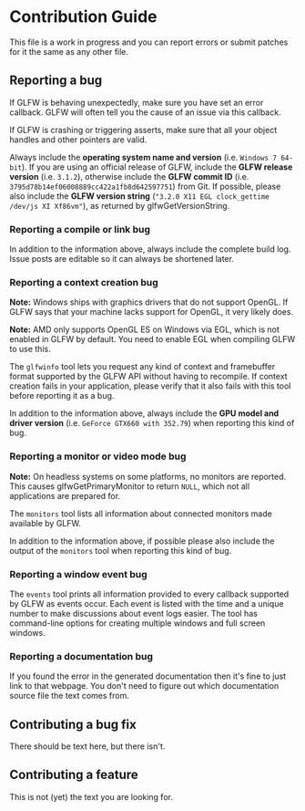 # Contribution Guide

This file is a work in progress and you can report errors or submit patches for
it the same as any other file.


## Reporting a bug

If GLFW is behaving unexpectedly, make sure you have set an error callback.
GLFW will often tell you the cause of an issue via this callback.

If GLFW is crashing or triggering asserts, make sure that all your object
handles and other pointers are valid.

Always include the __operating system name and version__ (i.e. `Windows
7 64-bit`).  If you are using an official release of GLFW, include the __GLFW
release version__ (i.e. `3.1.2`), otherwise include the __GLFW commit ID__ (i.e.
`3795d78b14ef06008889cc422a1fb8d642597751`) from Git.  If possible, please also
include the __GLFW version string__ (`"3.2.0 X11 EGL clock_gettime /dev/js XI
Xf86vm"`), as returned by glfwGetVersionString.


### Reporting a compile or link bug

In addition to the information above, always include the complete build log.
Issue posts are editable so it can always be shortened later.


### Reporting a context creation bug

__Note:__ Windows ships with graphics drivers that do not support OpenGL.  If
GLFW says that your machine lacks support for OpenGL, it very likely does.

__Note:__ AMD only supports OpenGL ES on Windows via EGL, which is not enabled
in GLFW by default.  You need to enable EGL when compiling GLFW to use this.

The `glfwinfo` tool lets you request any kind of context and framebuffer format
supported by the GLFW API without having to recompile.  If context creation
fails in your application, please verify that it also fails with this tool
before reporting it as a bug.

In addition to the information above, always include the __GPU model and driver
version__ (i.e. `GeForce GTX660 with 352.79`) when reporting this kind of bug.


### Reporting a monitor or video mode bug

__Note:__ On headless systems on some platforms, no monitors are reported.  This
causes glfwGetPrimaryMonitor to return `NULL`, which not all applications are
prepared for.

The `monitors` tool lists all information about connected monitors made
available by GLFW.

In addition to the information above, if possible please also include the output
of the `monitors` tool when reporting this kind of bug.


### Reporting a window event bug

The `events` tool prints all information provided to every callback supported by
GLFW as events occur.  Each event is listed with the time and a unique number
to make discussions about event logs easier.  The tool has command-line options
for creating multiple windows and full screen windows.


### Reporting a documentation bug

If you found the error in the generated documentation then it's fine to just
link to that webpage.  You don't need to figure out which documentation source
file the text comes from.


## Contributing a bug fix

There should be text here, but there isn't.


## Contributing a feature

This is not (yet) the text you are looking for.

